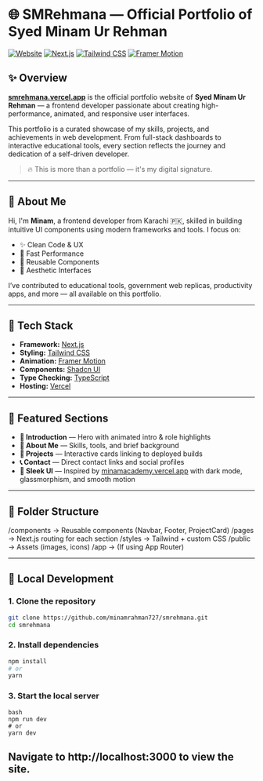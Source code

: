 # 🌐 SMRehmana — Official Portfolio of Syed Minam Ur Rehman

[![Website](https://img.shields.io/badge/Live%20Site-smrehmana.vercel.app-blue?style=flat-square&logo=vercel)](https://smrehmana.vercel.app)
[![Next.js](https://img.shields.io/badge/Built%20With-Next.js-black?logo=next.js&style=flat-square)](https://nextjs.org/)
[![Tailwind CSS](https://img.shields.io/badge/Styled%20With-TailwindCSS-06B6D4?logo=tailwindcss&style=flat-square)](https://tailwindcss.com/)
[![Framer Motion](https://img.shields.io/badge/Animated%20With-Framer%20Motion-EF476F?logo=framer&style=flat-square)](https://www.framer.com/motion/)

## ✨ Overview

**[smrehmana.vercel.app](https://smrehmana.vercel.app)** is the official portfolio website of **Syed Minam Ur Rehman** — a frontend developer passionate about creating high-performance, animated, and responsive user interfaces.

This portfolio is a curated showcase of my skills, projects, and achievements in web development. From full-stack dashboards to interactive educational tools, every section reflects the journey and dedication of a self-driven developer.

> 🔥 This is more than a portfolio — it's my digital signature.

---

## 🧠 About Me

Hi, I'm **Minam**, a frontend developer from Karachi 🇵🇰, skilled in building intuitive UI components using modern frameworks and tools. I focus on:

- ✨ Clean Code & UX
- 🚀 Fast Performance
- 🧩 Reusable Components
- 🎨 Aesthetic Interfaces

I’ve contributed to educational tools, government web replicas, productivity apps, and more — all available on this portfolio.

---

## 🚀 Tech Stack

- **Framework:** [Next.js](https://nextjs.org)
- **Styling:** [Tailwind CSS](https://tailwindcss.com)
- **Animation:** [Framer Motion](https://www.framer.com/motion)
- **Components:** [Shadcn UI](https://ui.shadcn.com)
- **Type Checking:** [TypeScript](https://www.typescriptlang.org)
- **Hosting:** [Vercel](https://vercel.com)

---

## 📸 Featured Sections

- **🧾 Introduction** — Hero with animated intro & role highlights
- **🧠 About Me** — Skills, tools, and brief background
- **📂 Projects** — Interactive cards linking to deployed builds
- **📞 Contact** — Direct contact links and social profiles
- **🧊 Sleek UI** — Inspired by [minamacademy.vercel.app](https://minamacademy.vercel.app) with dark mode, glassmorphism, and smooth motion

---

## 📁 Folder Structure

/components → Reusable components (Navbar, Footer, ProjectCard)
/pages → Next.js routing for each section
/styles → Tailwind + custom CSS
/public → Assets (images, icons)
/app → (If using App Router)


---

## 🧪 Local Development

### 1. Clone the repository

```bash
git clone https://github.com/minamrahman727/smrehmana.git
cd smrehmana
```
### 2. Install dependencies

```bash
npm install
# or
yarn
```
### 3. Start the local server
```
bash
npm run dev
# or
yarn dev
```  
Navigate to http://localhost:3000 to view the site.
---
